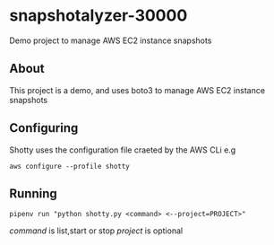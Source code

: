 # snapshotalyzer-30000
Demo project to manage AWS EC2 instance snapshots

## About

This project is a demo, and uses boto3 to manage AWS EC2 instance snapshots

## Configuring

Shotty uses the configuration file craeted by the AWS CLi e.g

`aws configure --profile shotty`

## Running

`pipenv run "python shotty.py <command> <--project=PROJECT>"`

*command* is list,start or stop
*project*  is optional
